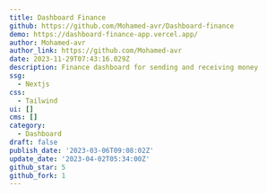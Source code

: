 ```yaml
---
title: Dashboard Finance
github: https://github.com/Mohamed-avr/Dashboard-finance
demo: https://dashboard-finance-app.vercel.app/
author: Mohamed-avr
author_link: https://github.com/Mohamed-avr
date: 2023-11-29T07:43:16.029Z
description: Finance dashboard for sending and receiving money
ssg:
  - Nextjs
css:
  - Tailwind
ui: []
cms: []
category:
  - Dashboard
draft: false
publish_date: '2023-03-06T09:08:02Z'
update_date: '2023-04-02T05:34:00Z'
github_star: 5
github_fork: 1
---
```

